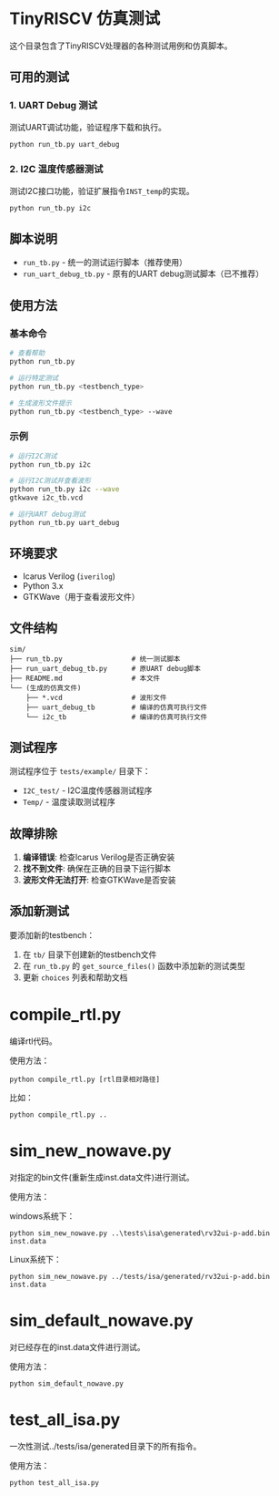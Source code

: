 # TinyRISCV 仿真测试

这个目录包含了TinyRISCV处理器的各种测试用例和仿真脚本。

## 可用的测试

### 1. UART Debug 测试
测试UART调试功能，验证程序下载和执行。

```bash
python run_tb.py uart_debug
```

### 2. I2C 温度传感器测试
测试I2C接口功能，验证扩展指令`INST_temp`的实现。

```bash
python run_tb.py i2c
```

## 脚本说明

- `run_tb.py` - 统一的测试运行脚本（推荐使用）
- `run_uart_debug_tb.py` - 原有的UART debug测试脚本（已不推荐）

## 使用方法

### 基本命令

```bash
# 查看帮助
python run_tb.py

# 运行特定测试
python run_tb.py <testbench_type>

# 生成波形文件提示
python run_tb.py <testbench_type> --wave
```

### 示例

```bash
# 运行I2C测试
python run_tb.py i2c

# 运行I2C测试并查看波形
python run_tb.py i2c --wave
gtkwave i2c_tb.vcd

# 运行UART debug测试
python run_tb.py uart_debug
```

## 环境要求

- Icarus Verilog (`iverilog`)
- Python 3.x
- GTKWave（用于查看波形文件）

## 文件结构

```
sim/
├── run_tb.py                 # 统一测试脚本
├── run_uart_debug_tb.py      # 原UART debug脚本  
├── README.md                 # 本文件
└── (生成的仿真文件)
    ├── *.vcd                 # 波形文件
    ├── uart_debug_tb         # 编译的仿真可执行文件
    └── i2c_tb                # 编译的仿真可执行文件
```

## 测试程序

测试程序位于 `tests/example/` 目录下：

- `I2C_test/` - I2C温度传感器测试程序
- `Temp/` - 温度读取测试程序  

## 故障排除

1. **编译错误**: 检查Icarus Verilog是否正确安装
2. **找不到文件**: 确保在正确的目录下运行脚本
3. **波形文件无法打开**: 检查GTKWave是否安装

## 添加新测试

要添加新的testbench：

1. 在 `tb/` 目录下创建新的testbench文件
2. 在 `run_tb.py` 的 `get_source_files()` 函数中添加新的测试类型
3. 更新 `choices` 列表和帮助文档

# compile_rtl.py

编译rtl代码。

使用方法：

`python compile_rtl.py [rtl目录相对路径]`

比如：

`python compile_rtl.py ..`

# sim_new_nowave.py

对指定的bin文件(重新生成inst.data文件)进行测试。

使用方法：

windows系统下：

`python sim_new_nowave.py ..\tests\isa\generated\rv32ui-p-add.bin inst.data`

Linux系统下：

`python sim_new_nowave.py ../tests/isa/generated/rv32ui-p-add.bin inst.data`

# sim_default_nowave.py

对已经存在的inst.data文件进行测试。

使用方法：

`python sim_default_nowave.py`

# test_all_isa.py

一次性测试../tests/isa/generated目录下的所有指令。

使用方法：

`python test_all_isa.py`

